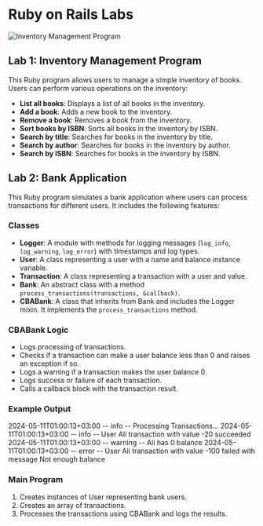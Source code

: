 # Ruby on Rails Labs

![Inventory Management Program](https://github.com/ZeinabAbdelghaffar/Ruby-on-Rails/assets/87963230/eea767fe-41f5-45d9-85ec-d6ea96cfc490)

## Lab 1: Inventory Management Program

This Ruby program allows users to manage a simple inventory of books. Users can perform various operations on the inventory:

- **List all books**: Displays a list of all books in the inventory.
- **Add a book**: Adds a new book to the inventory.
- **Remove a book**: Removes a book from the inventory.
- **Sort books by ISBN**: Sorts all books in the inventory by ISBN.
- **Search by title**: Searches for books in the inventory by title.
- **Search by author**: Searches for books in the inventory by author.
- **Search by ISBN**: Searches for books in the inventory by ISBN.

## Lab 2: Bank Application

This Ruby program simulates a bank application where users can process transactions for different users. It includes the following features:

### Classes
- **Logger**: A module with methods for logging messages (`log_info`, `log_warning`, `log_error`) with timestamps and log types.
- **User**: A class representing a user with a name and balance instance variable.
- **Transaction**: A class representing a transaction with a user and value.
- **Bank**: An abstract class with a method `process_transactions(transactions, &callback)`.
- **CBABank**: A class that inherits from Bank and includes the Logger mixin. It implements the `process_transactions` method.

### CBABank Logic
- Logs processing of transactions.
- Checks if a transaction can make a user balance less than 0 and raises an exception if so.
- Logs a warning if a transaction makes the user balance 0.
- Logs success or failure of each transaction.
- Calls a callback block with the transaction result.

### Example Output
2024-05-11T01:00:13+03:00 -- info -- Processing Transactions...
2024-05-11T01:00:13+03:00 -- info -- User Ali transaction with value -20 succeeded
2024-05-11T01:00:13+03:00 -- warning -- Ali has 0 balance
2024-05-11T01:00:13+03:00 -- error -- User Ali transaction with value -100 failed with message Not enough balance

### Main Program
1. Creates instances of User representing bank users.
2. Creates an array of transactions.
3. Processes the transactions using CBABank and logs the results.
